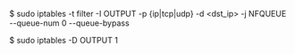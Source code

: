 $ sudo iptables
    -t filter
    -I OUTPUT
    -p {ip|tcp|udp}
    -d <dst_ip>
    -j NFQUEUE
    --queue-num 0
    --queue-bypass

$ sudo iptables
    -D OUTPUT 1
